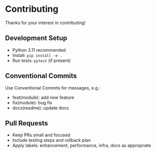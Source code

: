 # Contributing

Thanks for your interest in contributing!

## Development Setup
- Python 3.11 recommended
- Install: `pip install -e .`
- Run tests: `pytest` (if present)

## Conventional Commits
Use Conventional Commits for messages, e.g.:
- feat(module): add new feature
- fix(module): bug fix
- docs(readme): update docs

## Pull Requests
- Keep PRs small and focused
- Include testing steps and rollback plan
- Apply labels: enhancement, performance, infra, docs as appropriate
